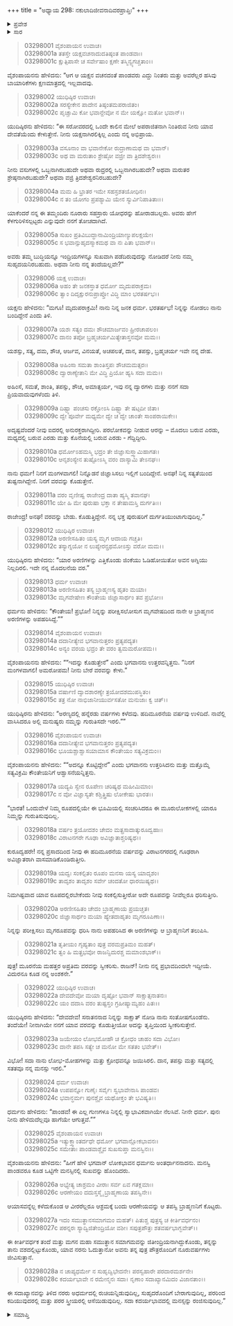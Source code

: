+++
title = "ಅಧ್ಯಾಯ 298: ನಕುಲಾದಿಜೀವನಾದಿವರಪ್ರಾಪ್ತಿಃ"
+++

<details><summary>ಪ್ರವೇಶ</summary>


।।   ಓಂ ಓಂ ನಮೋ ನಾರಾಯಣಾಯ।।   ಶ್ರೀ ವೇದವ್ಯಾಸಾಯ ನಮಃ ।।

ಶ್ರೀ ಕೃಷ್ಣದ್ವೈಪಾಯನ ವೇದವ್ಯಾಸ ವಿರಚಿತ  

**ಶ್ರೀ ಮಹಾಭಾರತ**

**ಆರಣ್ಯಕ ಪರ್ವ**

**ಆರಣೇಯ ಪರ್ವ**

**ಅಧ್ಯಾಯ 298**

</details>


<details><summary>ಸಾರ</summary>

ಯಕ್ಷನು ತಾನು ಯುಧಿಷ್ಠಿರನ ತಂದೆ ಧರ್ಮನೆಂದು ಹೇಳಿಕೊಳ್ಳುವುದು; ಯುಧಿಷ್ಠಿರನು ಬ್ರಾಹ್ಮಣನ ಅರಣಿಗಳನ್ನು, ಹದಿಮೂರನೆಯ ವರ್ಷ ಯಾರೂ ತಮ್ಮನ್ನು ಗುರುತಿಸದಿರಲೆಂದೂ, ಧರ್ಮದಲ್ಲಿ ನೆಲೆಸಿರುವಂತೆಯೂ ವರಗಳನ್ನು ಪಡೆಯುವುದು (1-28).

</details>


> 03298001 ವೈಶಂಪಾಯನ ಉವಾಚ।  
03298001a ತತಸ್ತೇ ಯಕ್ಷವಚನಾದುದತಿಷ್ಠಂತ ಪಾಂಡವಾಃ।   
03298001c ಕ್ಷುತ್ಪಿಪಾಸೇ ಚ ಸರ್ವೇಷಾಂ ಕ್ಷಣೇ ತಸ್ಮಿನ್ವ್ಯಗಚ್ಚತಾಂ।।

ವೈಶಂಪಾಯನನು ಹೇಳಿದನು: “ಆಗ ಆ ಯಕ್ಷನ ವಚನದಂತೆ ಪಾಂಡವರು ಎದ್ದು ನಿಂತರು ಮತ್ತು ಅವರೆಲ್ಲರ ಹಸಿವು ಬಾಯಾರಿಕೆಗಳು ಕ್ಷಣಮಾತ್ರದಲ್ಲಿ ಇಲ್ಲವಾದವು.

> 03298002 ಯುಧಿಷ್ಠಿರ ಉವಾಚ।  
03298002a ಸರಸ್ಯೇಕೇನ ಪಾದೇನ ತಿಷ್ಠಂತಮಪರಾಜಿತಂ।  
03298002c ಪೃಚ್ಚಾಮಿ ಕೋ ಭವಾನ್ದೇವೋ ನ ಮೇ ಯಕ್ಷೋ ಮತೋ ಭವಾನ್।।

ಯುದಿಷ್ಠಿರನು ಹೇಳಿದನು: “ಈ ಸರೋವರದಲ್ಲಿ ಒಂದೇ ಕಾಲಿನ ಮೇಲೆ ಅಪರಾಜಿತನಾಗಿ ನಿಂತಿರುವ ನೀನು ಯಾವ ದೇವತೆಯೆಂದು ಕೇಳುತ್ತೇನೆ. ನೀನು ಯಕ್ಷನಾಗಿರಲಿಕ್ಕಿಲ್ಲ ಎಂದು ನನ್ನ ಅಭಿಪ್ರಾಯ.

> 03298003a ವಸೂನಾಂ ವಾ ಭವಾನೇಕೋ ರುದ್ರಾಣಾಮಥ ವಾ ಭವಾನ್।  
03298003c ಅಥ ವಾ ಮರುತಾಂ ಶ್ರೇಷ್ಠೋ ವಜ್ರೀ ವಾ ತ್ರಿದಶೇಶ್ವರಃ।।

ನೀನು ವಸುಗಳಲ್ಲಿ ಒಬ್ಬನಾಗಿರಬಹುದೇ ಅಥವಾ ರುದ್ರರಲ್ಲಿ ಒಬ್ಬನಾಗಿರಬಹುದೇ? ಅಥವಾ ಮರುತರ ಶ್ರೇಷ್ಠನಾಗಿರಬಹುದೇ? ಅಥವಾ ವಜ್ರಿ ತ್ರಿದಶೇಶ್ವರನಿರಬಹುದೇ?

> 03298004a ಮಮ ಹಿ ಭ್ರಾತರ ಇಮೇ ಸಹಸ್ರಶತಯೋಧಿನಃ।  
03298004c ನ ತಂ ಯೋಗಂ ಪ್ರಪಶ್ಯಾಮಿ ಯೇನ ಸ್ಯುರ್ವಿನಿಪಾತಿತಾಃ।।

ಯಾಕೆಂದರೆ ನನ್ನ ಈ ತಮ್ಮಂದಿರು ನೂರಾರು ಸಹಸ್ರಾರು ಯೋಧರನ್ನು ಹೋರಾಡಬಲ್ಲರು. ಅವರು ಹೇಗೆ ಕೆಳಗುರಿಳಿಸಲ್ಪಟ್ಟರು ಎನ್ನುವುದೇ ನನಗೆ ತೋಚದಾಗಿದೆ.

> 03298005a ಸುಖಂ ಪ್ರತಿವಿಬುದ್ಧಾನಾಮಿಂದ್ರಿಯಾಣ್ಯುಪಲಕ್ಷಯೇ।  
03298005c ಸ ಭವಾನ್ಸುಹೃದಸ್ಮಾಕಮಥ ವಾ ನಃ ಪಿತಾ ಭವಾನ್।।

ಅವರು ತಮ್ಮ ಬುದ್ಧಿಯನ್ನೂ ಇಂದ್ರಿಯಗಳನ್ನೂ ಸುಖವಾಗಿ ಪಡೆದಿರುವುದನ್ನು ನೋಡಿದರೆ ನೀನು ನಮ್ಮ ಸುಹೃದಯನಿರಬಹುದು. ಅಥವಾ ನೀನು ನನ್ನ ತಂದೆಯಲ್ಲವೇ?”

> 03298006 ಯಕ್ಷ ಉವಾಚ।  
03298006a ಅಹಂ ತೇ ಜನಕಸ್ತಾತ ಧರ್ಮೋ ಮೃದುಪರಾಕ್ರಮ।  
03298006c ತ್ವಾಂ ದಿದೃಕ್ಷುರನುಪ್ರಾಪ್ತೋ ವಿದ್ಧಿ ಮಾಂ ಭರತರ್ಷಭ।।

ಯಕ್ಷನು ಹೇಳಿದನು: “ಮಗೂ! ಮೃದುಪರಾಕ್ರಮಿ! ನಾನು ನಿನ್ನ ಜನಕ ಧರ್ಮ. ಭರತರ್ಷಭ! ನಿನ್ನನ್ನು ನೋಡಲು ನಾನು ಬಂದಿದ್ದೇನೆ ಎಂದು ತಿಳಿ.

> 03298007a ಯಶಃ ಸತ್ಯಂ ದಮಃ ಶೌಚಮಾರ್ಜವಂ ಹ್ರೀರಚಾಪಲಂ।   
03298007c ದಾನಂ ತಪೋ ಬ್ರಹ್ಮಚರ್ಯಮಿತ್ಯೇತಾಸ್ತನವೋ ಮಮ।।

ಯಶಸ್ಸು, ಸತ್ಯ, ದಮ, ಶೌಚ, ಆರ್ಜವ, ವಿನಯತೆ, ಅಚಪಲತೆ, ದಾನ, ತಪಸ್ಸು, ಬ್ರಹ್ಮಚರ್ಯ ಇವೇ ನನ್ನ ದೇಹ.

> 03298008a ಅಹಿಂಸಾ ಸಮತಾ ಶಾಂತಿಸ್ತಪಃ ಶೌಚಮಮತ್ಸರಃ।  
03298008c ದ್ವಾರಾಣ್ಯೇತಾನಿ ಮೇ ವಿದ್ಧಿ ಪ್ರಿಯೋ ಹ್ಯಸಿ ಸದಾ ಮಮ।।

ಅಹಿಂಸೆ, ಸಮತೆ, ಶಾಂತಿ, ತಪಸ್ಸು, ಶೌಚ, ಅಮಾತ್ಸರ್ಯ, ಇವು ನನ್ನ ದ್ವಾರಗಳು ಮತ್ತು ನನಗೆ ಸದಾ ಪ್ರಿಯವಾದುವುಗಳೆಂದು ತಿಳಿ.

> 03298009a ದಿಷ್ಟ್ಯಾ ಪಂಚಸು ರಕ್ತೋಽಸಿ ದಿಷ್ಟ್ಯಾ ತೇ ಷಟ್ಪದೀ ಜಿತಾ।  
03298009c ದ್ವೇ ಪೂರ್ವೇ ಮಧ್ಯಮೇ ದ್ವೇ ಚ ದ್ವೇ ಚಾಂತೇ ಸಾಂಪರಾಯಿಕೇ।।

ಅದೃಷ್ಟವೆಂದರೆ ನೀವು ಐದರಲ್ಲಿ ಅನುರಕ್ತರಾಗಿದ್ದೀರಿ. ಪರಲೋಕವನ್ನು ನೀಡುವ ಆರನ್ನು – ಮೊದಲು ಬರುವ ಎರಡು, ಮಧ್ಯದಲ್ಲಿ ಬರುವ ಎರಡು ಮತ್ತು ಕೊನೆಯಲ್ಲಿ ಬರುವ ಎರಡು - ಗೆದ್ದಿದ್ದೀರಿ.

> 03298010a ಧರ್ಮೋಽಹಮಸ್ಮಿ ಭದ್ರಂ ತೇ ಜಿಜ್ಞಾಸುಸ್ತ್ವಾಮಿಹಾಗತಃ।  
03298010c ಆನೃಶಂಸ್ಯೇನ ತುಷ್ಟೋಽಸ್ಮಿ ವರಂ ದಾಸ್ಯಾಮಿ ತೇಽನಘ।।

ನಾನು ಧರ್ಮ! ನಿನಗೆ ಮಂಗಳವಾಗಲಿ! ನಿನ್ನೊಡನೆ ಜಿಜ್ಞಾಸಿಸಲು ಇಲ್ಲಿಗೆ ಬಂದಿದ್ದೇನೆ. ಅನಘ! ನಿನ್ನ ಸತ್ಯತೆಯಿಂದ ತುಷ್ಟನಾಗಿದ್ದೇನೆ. ನಿನಗೆ ವರವನ್ನು ಕೊಡುತ್ತೇನೆ.

> 03298011a ವರಂ ವೃಣೀಷ್ವ ರಾಜೇಂದ್ರ ದಾತಾ ಹ್ಯಸ್ಮಿ ತವಾನಘ।  
03298011c ಯೇ ಹಿ ಮೇ ಪುರುಷಾ ಭಕ್ತಾ ನ ತೇಷಾಮಸ್ತಿ ದುರ್ಗತಿಃ।।

ರಾಜೇಂದ್ರ! ಅನಘ! ವರವನ್ನು ಬೇಡು. ಕೊಡುತ್ತಿದ್ದೇನೆ. ನನ್ನ ಭಕ್ತ ಪುರುಷರಿಗೆ ದುರ್ಗತಿಯುಂಟಾಗುವುದಿಲ್ಲ.”

> 03298012 ಯುಧಿಷ್ಠಿರ ಉವಾಚ।  
03298012a ಅರಣೀಸಹಿತಂ ಯಸ್ಯ ಮೃಗ ಆದಾಯ ಗಚ್ಚತಿ।  
03298012c ತಸ್ಯಾಗ್ನಯೋ ನ ಲುಪ್ಯೇರನ್ಪ್ರಥಮೋಽಸ್ತು ವರೋ ಮಮ।।

ಯುಧಿಷ್ಠಿರನು ಹೇಳಿದನು: “ಯಾರ ಅರಣಿಗಳನ್ನು ಎತ್ತಿಕೊಂಡು ಜಿಂಕೆಯು ಓಡಿಹೋಯಿತೋ ಅವನ ಅಗ್ನಿಯು ನಿಲ್ಲದಿರಲಿ. ಇದೇ ನನ್ನ ಮೊದಲನೆಯ ವರ.”

> 03298013 ಧರ್ಮ ಉವಾಚ।  
03298013a ಅರಣೀಸಹಿತಂ ತಸ್ಯ ಬ್ರಾಹ್ಮಣಸ್ಯ ಹೃತಂ ಮಯಾ।  
03298013c ಮೃಗವೇಷೇಣ ಕೌಂತೇಯ ಜಿಜ್ಞಾಸಾರ್ಥಂ ತವ ಪ್ರಭೋ।।

ಧರ್ಮನು ಹೇಳಿದನು: “ಕೌಂತೇಯ! ಪ್ರಭೋ! ನಿನ್ನನ್ನು ಪರೀಕ್ಷಿಸಲೋಸುಗ ಮೃಗವೇಷದಿಂದ ನಾನೇ ಆ ಬ್ರಾಹ್ಮಣನ ಅರಣಿಗಳನ್ನು ಅಪಹರಿಸಿದ್ದೆ.””

> 03298014 ವೈಶಂಪಾಯನ ಉವಾಚ।   
03298014a ದದಾನೀತ್ಯೇವ ಭಗವಾನುತ್ತರಂ ಪ್ರತ್ಯಪದ್ಯತ।  
03298014c ಅನ್ಯಂ ವರಯ ಭದ್ರಂ ತೇ ವರಂ ತ್ವಮಮರೋಪಮ।।

ವೈಶಂಪಾಯನನು ಹೇಳಿದನು: ““ಇದನ್ನು ಕೊಡುತ್ತೇನೆ” ಎಂದು ಭಗವಾನನು ಉತ್ತರವನ್ನಿತ್ತನು. “ನಿನಗೆ ಮಂಗಳವಾಗಲಿ! ಅಮರೋಪಮ! ನೀನು ಬೇರೆ ವರವನ್ನು ಕೇಳು.”

> 03298015 ಯುಧಿಷ್ಠಿರ ಉವಾಚ।  
03298015a ವರ್ಷಾಣಿ ದ್ವಾದಶಾರಣ್ಯೇ ತ್ರಯೋದಶಮುಪಸ್ಥಿತಂ।  
03298015c ತತ್ರ ನೋ ನಾಭಿಜಾನೀಯುರ್ವಸತೋ ಮನುಜಾಃ ಕ್ವ ಚಿತ್।।

ಯುಧಿಷ್ಠಿರನು ಹೇಳಿದನು: “ಅರಣ್ಯದಲ್ಲಿ ಹನ್ನೆರಡು ವರ್ಷಗಳು ಕಳೆದವು. ಹದಿಮೂರನೆಯ ವರ್ಷವು ಉಳಿದಿದೆ. ನಾವೆಲ್ಲಿ ವಾಸಿಸಿದರೂ ಅಲ್ಲಿ ಮನುಷ್ಯರು ನಮ್ಮನ್ನು ಗುರುತಿಸದೇ ಇರಲಿ.””

> 03298016 ವೈಶಂಪಾಯನ ಉವಾಚ।  
03298016a ದದಾನೀತ್ಯೇವ ಭಗವಾನುತ್ತರಂ ಪ್ರತ್ಯಪದ್ಯತ।   
03298016c ಭೂಯಶ್ಚಾಶ್ವಾಸಯಾಮಾಸ ಕೌಂತೇಯಂ ಸತ್ಯವಿಕ್ರಮಂ।।

ವೈಶಂಪಾಯನನು ಹೇಳಿದನು: ““ಅದನ್ನೂ ಕೊಟ್ಟಿದ್ದೇನೆ” ಎಂದು ಭಗವಾನನು ಉತ್ತರಿಸಿದನು ಮತ್ತು ಮತ್ತೊಮ್ಮೆ ಸತ್ಯವಿಕ್ರಮಿ ಕೌಂತೇಯನಿಗೆ ಆಶ್ವಾಸನೆಯನ್ನಿತ್ತನು.

> 03298017a ಯದ್ಯಪಿ ಸ್ವೇನ ರೂಪೇಣ ಚರಿಷ್ಯಥ ಮಹೀಮಿಮಾಂ।  
03298017c ನ ವೋ ವಿಜ್ಞಾಸ್ಯತೇ ಕಶ್ಚಿತ್ತ್ರಿಷು ಲೋಕೇಷು ಭಾರತ।।

“ಭಾರತ! ಒಂದುವೇಳೆ ನಿಮ್ಮ ರೂಪದಲ್ಲಿಯೇ ಈ ಭೂಮಿಯಲ್ಲಿ ಸಂಚರಿಸಿದರೂ ಈ ಮೂರುಲೋಕಗಳಲ್ಲಿ ಯಾರೂ ನಿಮ್ಮನ್ನು ಗುರುತಿಸುವುದಿಲ್ಲ.

> 03298018a ವರ್ಷಂ ತ್ರಯೋದಶಂ ಚೇದಂ ಮತ್ಪ್ರಸಾದಾತ್ಕುರೂದ್ವಹಾಃ।  
03298018c ವಿರಾಟನಗರೇ ಗೂಢಾ ಅವಿಜ್ಞಾತಾಶ್ಚರಿಷ್ಯಥ।।

ಕುರೂದ್ವಹರೇ! ನನ್ನ ಪ್ರಸಾದದಿಂದ ನೀವು ಈ ಹದಿಮೂರನೆಯ ವರ್ಷವನ್ನು ವಿರಾಟನಗರದಲ್ಲಿ ಗೂಢರಾಗಿ ಅವಿಜ್ಞಾತರಾಗಿ ವಾಸಮಾಡಿಕೊಂಡಿರುತ್ತೀರಿ.

> 03298019a ಯದ್ವಃ ಸಂಕಲ್ಪಿತಂ ರೂಪಂ ಮನಸಾ ಯಸ್ಯ ಯಾದೃಶಂ।   
03298019c ತಾದೃಶಂ ತಾದೃಶಂ ಸರ್ವೇ ಚಂದತೋ ಧಾರಯಿಷ್ಯಥ।।

ನಿಮಗಿಷ್ಟವಾದ ಯಾವ ರೂಪದಲ್ಲಿರಬೇಕೆಂದು ನೀವು ಸಂಕಲ್ಪಿಸುತ್ತೀರೋ ಅದೇ ರೂಪವನ್ನು ನೀವೆಲ್ಲರೂ ಧರಿಸುತ್ತೀರಿ.

> 03298020a ಅರಣೀಸಹಿತಂ ಚೇದಂ ಬ್ರಾಹ್ಮಣಾಯ ಪ್ರಯಚ್ಚತ।  
03298020c ಜಿಜ್ಞಾಸಾರ್ಥಂ ಮಯಾ ಹ್ಯೇತದಾಹೃತಂ ಮೃಗರೂಪಿಣಾ।।

ನಿನ್ನನ್ನು ಪರೀಕ್ಷಿಸಲು ಮೃಗರೂಪವನ್ನು ಧರಿಸಿ ನಾನು ಅಪಹರಿಸಿದ ಈ ಅರಣಿಗಳನ್ನು ಆ ಬ್ರಾಹ್ಮಣನಿಗೆ ತಲುಪಿಸಿ.

> 03298021a ತೃತೀಯಂ ಗೃಹ್ಯತಾಂ ಪುತ್ರ ವರಮಪ್ರತಿಮಂ ಮಹತ್।  
03298021c ತ್ವಂ ಹಿ ಮತ್ಪ್ರಭವೋ ರಾಜನ್ವಿದುರಶ್ಚ ಮಮಾಂಶಭಾಕ್।।

ಪುತ್ರ! ಮೂರನೆಯ ಮಹತ್ತರ ಅಪ್ರತಿಮ ವರವನ್ನು ಸ್ವೀಕರಿಸು. ರಾಜನ್! ನೀನು ನನ್ನ ಪ್ರಭಾವದಿಂದಲೇ ಇದ್ದೀಯೆ. ವಿದುರನೂ ಕೂಡ ನನ್ನ ಅಂಶಕನೇ.”

> 03298022 ಯುಧಿಷ್ಠಿರ ಉವಾಚ।  
03298022a ದೇವದೇವೋ ಮಯಾ ದೃಷ್ಟೋ ಭವಾನ್ ಸಾಕ್ಷಾತ್ಸನಾತನಃ।  
03298022c ಯಂ ದದಾಸಿ ವರಂ ತುಷ್ಟಸ್ತಂ ಗ್ರಹೀಷ್ಯಾಮ್ಯಹಂ ಪಿತಃ।।

ಯುಧಿಷ್ಠಿರನು ಹೇಳಿದನು: “ದೇವದೇವ! ಸನಾತನನಾದ ನಿನ್ನನ್ನು ಸಾಕ್ಷಾತ್ ನೋಡಿ ನಾನು ಸಂತೋಷಗೊಂಡೆನು. ತಂದೆಯೇ! ನೀನಾಗಿಯೇ ನನಗೆ ಯಾವ ವರವನ್ನು ಕೊಡುತ್ತೀಯೋ ಅದನ್ನು ತೃಪ್ತಿಯಿಂದ ಸ್ವೀಕರಿಸುತ್ತೇನೆ.

> 03298023a ಜಯೇಯಂ ಲೋಭಮೋಹೌ ಚ ಕ್ರೋಧಂ ಚಾಹಂ ಸದಾ ವಿಭೋ।  
03298023c ದಾನೇ ತಪಸಿ ಸತ್ಯೇ ಚ ಮನೋ ಮೇ ಸತತಂ ಭವೇತ್।।

ವಿಭೋ! ಸದಾ ನಾನು ಲೋಭ-ಮೋಹಗಳನ್ನು ಮತ್ತು ಕ್ರೋಧವನ್ನೂ ಜಯಿಸಿರಲಿ. ದಾನ, ತಪಸ್ಸು ಮತ್ತು ಸತ್ಯದಲ್ಲಿ ಸತತವೂ ನನ್ನ ಮನಸ್ಸು ಇರಲಿ.”

> 03298024 ಧರ್ಮ ಉವಾಚ।  
03298024a ಉಪಪನ್ನೋ ಗುಣೈಃ ಸರ್ವೈಃ ಸ್ವಭಾವೇನಾಸಿ ಪಾಂಡವ।  
03298024c ಭವಾನ್ಧರ್ಮಃ ಪುನಶ್ಚೈವ ಯಥೋಕ್ತಂ ತೇ ಭವಿಷ್ಯತಿ।।

ಧರ್ಮನು ಹೇಳಿದನು: “ಪಾಂಡವ! ಈ ಎಲ್ಲ ಗುಣಗಳೂ ನಿನ್ನಲ್ಲಿ ಸ್ವಾಭಾವಿಕವಾಗಿಯೇ ನೆಲಸಿವೆ. ನೀನೇ ಧರ್ಮ. ಪುನಃ ನೀನು ಹೇಳಿದುದೆಲ್ಲವೂ ಹಾಗೆಯೇ ಆಗುತ್ತವೆ.””

> 03298025 ವೈಶಂಪಾಯನ ಉವಾಚ।  
03298025a ಇತ್ಯುಕ್ತ್ವಾಂತರ್ದಧೇ ಧರ್ಮೋ ಭಗವಾನ್ಲೋಕಭಾವನಃ।  
03298025c ಸಮೇತಾಃ ಪಾಂಡವಾಶ್ಚೈವ ಸುಖಸುಪ್ತಾ ಮನಸ್ವಿನಃ।।

ವೈಶಂಪಾಯನನು ಹೇಳಿದನು: “ಹೀಗೆ ಹೇಳಿ ಭಗವಾನ್ ಲೋಕಭಾವನ ಧರ್ಮನು ಅಂತರ್ಧಾನನಾದನು. ಮನಸ್ವಿ ಪಾಂಡವರೂ ಕೂಡ ಒಟ್ಟಿಗೇ ಮನಸ್ಸಿನಲ್ಲಿ ಸುಖವನ್ನು ಹೊಂದಿದರು.

> 03298026a ಅಭ್ಯೇತ್ಯ ಚಾಶ್ರಮಂ ವೀರಾಃ ಸರ್ವ ಏವ ಗತಕ್ಲಮಾಃ।  
03298026c ಆರಣೇಯಂ ದದುಸ್ತಸ್ಮೈ ಬ್ರಾಹ್ಮಣಾಯ ತಪಸ್ವಿನೇ।।

ಆಯಾಸವನ್ನೆಲ್ಲ ಕಳೆದುಕೊಂಡ ಆ ವೀರರೆಲ್ಲರೂ ಆಶ್ರಮಕ್ಕೆ ಬಂದು ಆರಣೇಯವನ್ನು ಆ ತಪಸ್ವಿ ಬ್ರಾಹ್ಮಣನಿಗೆ ಕೊಟ್ಟರು.

> 03298027a ಇದಂ ಸಮುತ್ಥಾನಸಮಾಗಮಂ ಮಹತ್।
	ಪಿತುಶ್ಚ ಪುತ್ರಸ್ಯ ಚ ಕೀರ್ತಿವರ್ಧನಂ।  
> 03298027c ಪಠನ್ನರಃ ಸ್ಯಾದ್ವಿಜಿತೇಂದ್ರಿಯೋ ವಶೀ।
	ಸಪುತ್ರಪೌತ್ರಃ ಶತವರ್ಷಭಾಗ್ಭವೇತ್।।  

ಈ ಕೀರ್ತಿವರ್ಧಕ ತಂದೆ ಮತ್ತು ಮಗನ ಮಹಾ ಸಮುತ್ಥಾನ ಸಮಾಗಮವನ್ನು ಜಿತೀಂದ್ರಿಯನಾಗಿದ್ದುಕೊಂಡು, ತನ್ನನ್ನು ತಾನು ವಶದಲ್ಲಿಟ್ಟುಕೊಂಡು, ಯಾವ ನರನು ಓದುತ್ತಾನೋ ಅವನು ತನ್ನ ಪುತ್ರ ಪೌತ್ರರೊಂದಿಗೆ ನೂರುವರ್ಷಗಳು ಜೀವಿಸುತ್ತಾನೆ.

> 03298028a ನ ಚಾಪ್ಯಧರ್ಮೇ ನ ಸುಹೃದ್ವಿಭೇದನೇ।
	ಪರಸ್ವಹಾರೇ ಪರದಾರಮರ್ಶನೇ।  
> 03298028c ಕದರ್ಯಭಾವೇ ನ ರಮೇನ್ಮನಃ ಸದಾ।
	ನೃಣಾಂ ಸದಾಖ್ಯಾನಮಿದಂ ವಿಜಾನತಾಂ।।  

ಈ ಸದಾಖ್ಯಾನವನ್ನು ತಿಳಿದ ನರರು ಅಧರ್ಮದಲ್ಲಿ ರುಚಿಯನ್ನಿಡುವುದಿಲ್ಲ, ಸುಹೃದರೊಂದಿಗೆ ಬೇರಾಗುವುದಿಲ್ಲ, ಪರರಿಂದ ಕದಿಯುವುದರಲ್ಲಿ ಮತ್ತು ಪರರ ಸ್ತ್ರೀಯರಲ್ಲಿ ಆಸೆಯಿಡುವುದಿಲ್ಲ. ಸದಾ ಕದರ್ಯಭಾವದಲ್ಲಿ ಮನಸ್ಸನ್ನು ರಂಜಿಸುವುದಿಲ್ಲ.”

<details><summary>ಸಮಾಪ್ತಿ</summary>



ಇತಿ ಶ್ರೀ ಮಹಾಭಾರತೇ ಆರಣ್ಯಕಪರ್ವಣಿ ಆರಣೇಯಪರ್ವಣಿ ನಕುಲಾದಿಜೀವನಾದಿವರಪ್ರಾಪ್ತೌ ಅಷ್ಟನವತ್ಯಧಿಕದ್ವಿಶತತಮೋಽಧ್ಯಾಯ:।  
ಇದು ಮಹಾಭಾರತದ ಆರಣ್ಯಕಪರ್ವದಲ್ಲಿ ಆರಣೇಯಪರ್ವದಲ್ಲಿ ನಕುಲಾದಿಜೀವನಾದಿವರಪ್ರಾಪ್ತಿಯಲ್ಲಿ ಇನ್ನೂರಾತೊಂಭತ್ತೆಂಟನೆಯ ಅಧ್ಯಾಯವು.


</details>
